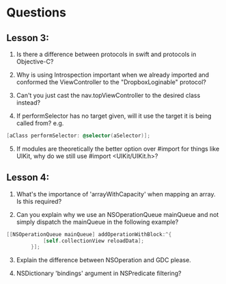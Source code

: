# Questions

## Lesson 3:

1. Is there a difference between protocols in swift and protocols in Objective-C?

2. Why is using Introspection important when we already imported and conformed the ViewController to the "DropboxLoginable" protocol?

3. Can't you just cast the nav.topViewController to the desired class instead?

4. If performSelector has no target given, will it use the target it is being called from? e.g.
```Objective-C
[aClass performSelector: @selector(aSelector)];
```

5. If modules are theoretically the better option over #import for things like UIKit, why do we still use #import <UIKit/UIKit.h>?



## Lesson 4:

1. What's the importance of 'arrayWithCapacity' when mapping an array. Is this required?

2. Can you explain why we use an NSOperationQueue mainQueue and not simply dispatch the mainQueue in the following example?

```Objective-C
[[NSOperationQueue mainQueue] addOperationWithBlock:^{
			[self.collectionView reloadData];
		}];
```

3. Explain the difference between NSOperation and GDC please.

4. NSDictionary 'bindings' argument in NSPredicate filtering?
